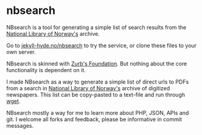 nbsearch
========

NBsearch is a tool for generating a simple list of search results from the [National Library of Norway's](http://www.nb.no/English) archive.

Go to [jekyll-hyde.no/nbsearch](http://jekyll-hyde.no/nbsearcg) to try the service, or clone these files to your own server. 

NBsearch is skinned with [Zurb's Foundation](http://foundation.zurb.com). But nothing about the core functionality is dependent on it.

I made NBsearch as a way to generate a simple list of direct urls to PDFs from a search in [National Library of Norway's](http://www.nb.no/English) archive of digitized newspapers. This list can be copy-pasted to a text-file and run through [wget](http://en.wikipedia.org/wiki/Wget).	

NBsearch mostly a way for me to learn more about PHP, JSON, APIs and git. I welcome all forks and feedback, please be informative in commit messages.

